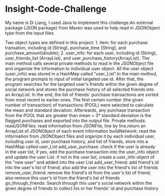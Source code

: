 # Insight-Code-Challenge

My name is Di Liang, I used Java to implement this challenge.An external package (JSON package) from Maven was used to help read in JSONObject type from the input files.

Two object types are defined in this project: 1. item: for each purchase transation, including id (String), purchase_time (String), and purchase_amount(double); 2. user_info: for each user, including id (String), user_friends_list (ArrayList<String>), and user_purchase_history(ArrayList<item>).
The main method calls several private methods to read in the JSONObject file and orgainize the information to individual user object. All the user object (user_info) was stored in a HashMap called "user_List".In the main method, the program prompts to input of initial targeted use id. After that, the program searches for the targeted user's friends within the given degree of social network and stores the purchase history of all selected friends into an ArrayList. In the end, the list of friends' purchase transactions are sorted from most recent to earlier ones. The first certain number (the given number of transaction) of transactions (POOL) were selected to calculate the mean and standard deviation. Afterwards, any purchase transaction from the POOL that are greater than mean + 3* standard deviation is the flagged purchases and exported into the output file.
Private methods:
  readJSONFiles: read information from JSONFile, line by line,return an ArrayList of JSONObject of each event information
	buildNetwork:  read the information from JSONObject files and organize it by each individual user, including user id, user    purchase history, and list of friends, store into a HashMap called user_List
  add_user_purchase: check if the user is already in the user list, if yes, add the purchase transaction into the user_info object and update the user List. if not in the user list, create a user_info object of the "new user" and added into the user List
  add_user_friend: add friend's id into the user's list of friend; also add the user into the friend's list of friends  
  remove_user_friend: remove the friend's id from the user's list of friend; also remove this user's id from the friend's list of friends
  go_through_friends: Search through this user's social network within the given degree of friends to collect his or her friends' id and purchase history

